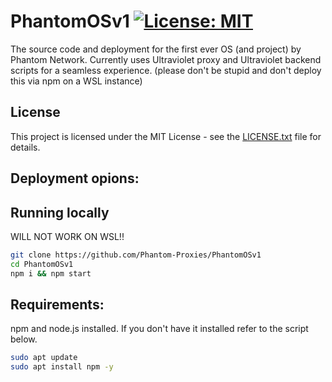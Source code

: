 # PhantomOSv1 [![License: MIT](https://img.shields.io/badge/License-MIT-yellow.svg)](https://github.com/Phantom-Proxies/PhantomOSv1/blob/main/LICENSE.txt)
The source code and deployment for the first ever OS (and project) by Phantom Network.
Currently uses Ultraviolet proxy and Ultraviolet backend scripts for a seamless experience.
(please don't be stupid and don't deploy this via npm on a WSL instance)

## License
This project is licensed under the MIT License - see the [LICENSE.txt](LICENSE.txt) file for details.


## Deployment opions:
## Running locally
WILL NOT WORK ON WSL!!

```sh
git clone https://github.com/Phantom-Proxies/PhantomOSv1
cd PhantomOSv1
npm i && npm start
```
## Requirements:
npm and node.js installed. If you don't have it installed refer to the script below.

```sh
sudo apt update
sudo apt install npm -y
```

